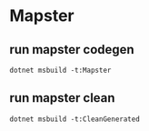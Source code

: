 
# Mapster
## run mapster codegen
`dotnet msbuild -t:Mapster`

## run mapster clean
`dotnet msbuild -t:CleanGenerated`